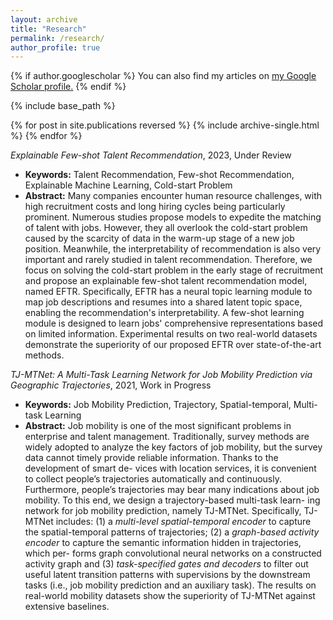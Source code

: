 ```yaml
---
layout: archive
title: "Research"
permalink: /research/
author_profile: true
---
```


{% if author.googlescholar %}
  You can also find my articles on <u><a href="{{author.googlescholar}}">my Google Scholar profile</a>.</u>
{% endif %}

{% include base_path %}

{% for post in site.publications reversed %}
  {% include archive-single.html %}
{% endfor %}




*Explainable Few-shot Talent Recommendation*, 2023, Under Review

- **Keywords:** Talent Recommendation, Few-shot Recommendation, Explainable Machine Learning, Cold-start Problem
- **Abstract:** Many companies encounter human resource challenges, with high recruitment costs and long hiring cycles being particularly prominent. Numerous studies propose models to expedite the matching of talent with jobs. However, they all overlook the cold-start problem caused by the scarcity of data in the warm-up stage of a new job position. Meanwhile, the interpretability of recommendation is also very important and rarely studied in talent recommendation. Therefore, we focus on solving the cold-start problem in the early stage of recruitment and propose an explainable few-shot talent recommendation model, named EFTR. Specifically, EFTR has a neural topic learning module to map job descriptions and resumes into a shared latent topic space, enabling the recommendation's interpretability. A few-shot learning module is designed to learn jobs' comprehensive representations based on limited information. Experimental results on two real-world datasets demonstrate the superiority of our proposed EFTR over state-of-the-art methods. 


*TJ-MTNet: A Multi-Task Learning Network for Job Mobility Prediction via Geographic Trajectories*, 2021, Work in Progress
- **Keywords:** Job Mobility Prediction, Trajectory, Spatial-temporal, Multi-task Learning
- **Abstract:**  Job mobility is one of the most significant problems in enterprise and talent management. Traditionally, survey methods are widely adopted to analyze the key factors of job mobility, but the survey data cannot timely provide reliable information. Thanks to the development of smart de- vices with location services, it is convenient to collect people’s trajectories automatically and continuously. Furthermore, people’s trajectories may bear many indications about job mobility. To this end, we design a trajectory-based multi-task learn- ing network for job mobility prediction, namely TJ-MTNet. Specifically, TJ-MTNet includes: (1) a *multi-level spatial-temporal encoder* to capture the spatial-temporal patterns of trajectories; (2) a *graph-based activity encoder* to capture the semantic information hidden in trajectories, which per- forms graph convolutional neural networks on a constructed activity graph and (3) *task-specified gates and decoders* to filter out useful latent transition patterns with supervisions by the downstream tasks (i.e., job mobility prediction and an auxiliary task). The results on real-world mobility datasets show the superiority of TJ-MTNet against extensive baselines.
